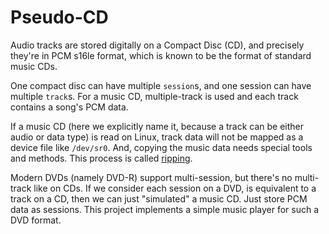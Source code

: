 Pseudo-CD
====

Audio tracks are stored digitally on a Compact Disc (CD), and precisely
they're in PCM s16le format, which is known to be the format of standard
music CDs.

One compact disc can have multiple `session`s, and one session
can have multiple `track`s. For a music CD, multiple-track is used
and each track contains a song's PCM data.

If a music CD (here we explicitly name it, because a track can be either
audio or data type) is read on Linux, track data will not be mapped as a 
device file like `/dev/sr0`. And, copying the music data needs special
tools and methods. This process is called
[ripping](https://en.wikipedia.org/wiki/Ripping).

Modern DVDs (namely DVD-R) support multi-session, but there's
no multi-track like on CDs. If we consider each session on a DVD,
is equivalent to a track on a CD, then we can just "simulated"
a music CD. Just store PCM data as sessions. This project implements
a simple music player for such a DVD format.


